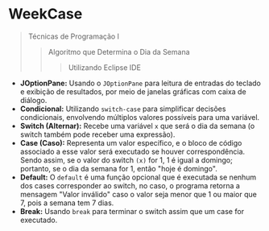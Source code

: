 # WeekCase
> Técnicas de Programação I
> > Algoritmo que Determina o Dia da Semana
> > > Utilizando Eclipse IDE

- **JOptionPane:** Usando o `JOptionPane` para leitura de entradas do teclado e exibição de resultados, por meio de janelas gráficas com caixa de diálogo.
- **Condicional:** Utilizando `switch-case` para simplificar decisões condicionais, envolvendo múltiplos valores possíveis para uma variável.
- **Switch (Alternar):** Recebe uma variável `x` que será o dia da semana (o switch também pode receber uma expressão).
- **Case (Caso):** Representa um valor específico, e o bloco de código associado a esse valor será executado se houver correspondência. Sendo assim, se o valor do switch `(x)` for 1, 1 é igual a domingo; portanto, se o dia da semana for 1, então "hoje é domingo".
- **Default:** O ``default`` é uma função opcional que é executada se nenhum dos cases corresponder ao switch, no caso, o programa retorna a mensagem "Valor inválido" caso o valor seja menor que 1 ou maior que 7, pois a semana tem 7 dias.
- **Break:** Usando `break` para terminar o switch assim que um case for executado.
  
